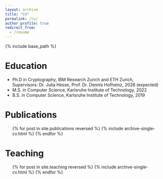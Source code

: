 ```yaml
---
layout: archive
title: "CV"
permalink: /cv/
author_profile: true
redirect_from:
  - /resume
---
```


{% include base_path %}

Education
======
* Ph.D in Cryptography, IBM Research Zurich and ETH Zurich, Supervisors: Dr. Julia Hesse, Prof. Dr. Dennis Hofheinz, 2026 (expected)
* M.S. in Computer Science, Karlsruhe Institute of Technology, 2022
* B.S. in Computer Science, Karlsruhe Institute of Technology, 2019


Publications
======
  <ul>{% for post in site.publications reversed %}
    {% include archive-single-cv.html %}
  {% endfor %}</ul>
  

Teaching
======
  <ul>{% for post in site.teaching reversed %}
    {% include archive-single-cv.html %}
  {% endfor %}</ul>
  
